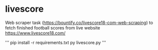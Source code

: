 # livescore
Web scraper task (https://bountify.co/livescore18-com-web-scraping) to fetch finished football scores from live website https://www.livescore18.com/


'''
pip install -r requirements.txt
py livescore.py
'''
